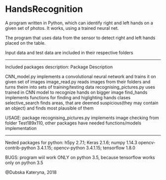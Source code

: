 # HandsRecognition
A program written in Python, which can identify right and left hands on a given set of photos. 
It works, using a trained neural net.

The program that uses data from the sensor to detect right and left hands
placed on the table. 

Input data and test data are included in their respective folders

-------------------------------------------------------------------------------------------
Included packages description:
Package               	  Description

CNN_model.py              implements a convolutional neural 
			  network and trains it on given set 
			  of images
image_read.py             reads images from their folders and 
			  turns theim into sets of training/testing data
recognising_pictures.py   uses trained in CNN model to recognize hands on 
			  bigger image
find_hands 		  implements functions for finding and higlighting 
			  hands clases
selective_search          finds areas, that are deemed suspicious(they may 
			  contain an object) and finds most plausible of them

USAGE: package recognising_pictures.py implements image checking from folder 
Test189x110, other packages have needed functions/models implementation

---------------------------------------------------------------------------------------------
Neded packages for python:
h5py                  2.7.1;	Keras                 2.1.6;	numpy                 1.14.3
opencv-contrib-python 3.4.1.15;	opencv-python         3.4.1.15;	tensorflow            1.8.0

BUGS: program wiil work ONLY on python 3.5, because tensorflow works only on python 3.5

@Dubska Kateryna, 2018
